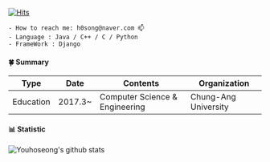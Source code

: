 [![Hits](https://hits.seeyoufarm.com/api/count/incr/badge.svg?url=https%3A%2F%2Fgithub.com%2FYouhoseong&count_bg=%237CC83D&title_bg=%23555555&icon=&icon_color=%23E7E7E7&title=hits&edge_flat=false)](https://hits.seeyoufarm.com)

    - How to reach me: h0song@naver.com 📫
    - Language : Java / C++ / C / Python
    - FrameWork : Django
<!--
**Youhoseong/Youhoseong** is a ✨ _special_ ✨ repository because its `README.md` (this file) appears on your GitHub profile.

Here are some ideas to get you started:


- 🌱 I’m currently learning ...
- 👯 I’m looking to collaborate on ...
- 🤔 I’m looking for help with ...
- 💬 Ask me about ...

- 😄 Pronouns: ...
- ⚡ Fun fact: ...
-->

#### __:four_leaf_clover: Summary__

|    Type   | Date    | Contents                       | Organization         |
|:---------:|---------|--------------------------------|----------------------|
| Education | 2017.3~ | Computer Science & Engineering | Chung-Ang University |

#### __:bar_chart: Statistic__

![Youhoseong's github stats](https://github-readme-stats.vercel.app/api?username=Youhoseong&show_icons=true)
